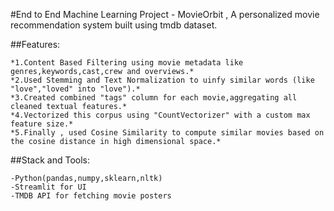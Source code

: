 #End to End Machine Learning Project - MovieOrbit , 
A personalized movie recommendation system built using tmdb dataset.


##Features: 
```
*1.Content Based Filtering using movie metadata like genres,keywords,cast,crew and overviews.*
*2.Used Stemming and Text Normalization to uinfy similar words (like "love","loved" into "love").*
*3.Created combined "tags" column for each movie,aggregating all cleaned textual features.*
*4.Vectorized this corpus using "CountVectorizer" with a custom max feature size.*
*5.Finally , used Cosine Similarity to compute similar movies based on the cosine distance in high dimensional space.*
```


##Stack and Tools:
```
-Python(pandas,numpy,sklearn,nltk)
-Streamlit for UI
-TMDB API for fetching movie posters
```
